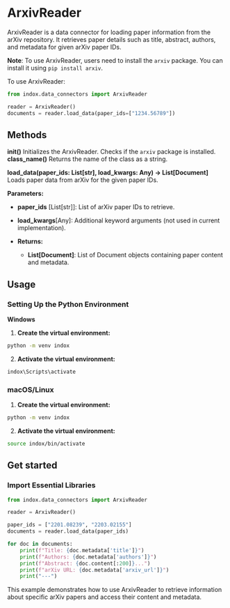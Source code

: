 # ArxivReader

ArxivReader is a data connector for loading paper information from the arXiv repository. It retrieves paper details such as title, abstract, authors, and metadata for given arXiv paper IDs.

**Note**: To use ArxivReader, users need to install the `arxiv` package. You can install it using `pip install arxiv`.

To use ArxivReader:

```python
from indox.data_connectors import ArxivReader

reader = ArxivReader()
documents = reader.load_data(paper_ids=["1234.56789"])
```
## Methods 
**init()**
Initializes the ArxivReader. Checks if the `arxiv` package is installed.
**class_name()**
Returns the name of the class as a string.

**load_data(paper_ids: List[str], load_kwargs: Any) -> List[Document]**
Loads paper data from arXiv for the given paper IDs.

**Parameters:**
- **paper_ids** [List[str]]: List of arXiv paper IDs to retrieve.
- **load_kwargs**[Any]:  Additional keyword arguments (not used in current implementation).

- **Returns:**
  - **List[Document]**: List of Document objects containing paper content and metadata.
## Usage
### Setting Up the Python Environment
**Windows**
1. **Create the virtual environment:**
```bash
python -m venv indox
```
2. **Activate the virtual environment:**
```bash
indox\Scripts\activate
```
### macOS/Linux
1. **Create the virtual environment:**
```bash
python -m venv indox
```
2. **Activate the virtual environment:**
```bash
source indox/bin/activate
```
## Get started
### Import Essential Libraries

```python
from indox.data_connectors import ArxivReader

reader = ArxivReader()

paper_ids = ["2201.08239", "2203.02155"]
documents = reader.load_data(paper_ids)

for doc in documents:
    print(f"Title: {doc.metadata['title']}")
    print(f"Authors: {doc.metadata['authors']}")
    print(f"Abstract: {doc.content[:200]}...")
    print(f"arXiv URL: {doc.metadata['arxiv_url']}")
    print("---")
```
This example demonstrates how to use ArxivReader to retrieve information about specific arXiv papers and access their content and metadata.


